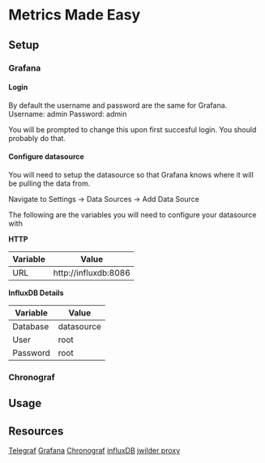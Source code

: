 # Metrics Made Easy 

## Setup

### Grafana
#### Login
By default the username and password are the same for Grafana.
Username: admin
Password: admin

You will be prompted to change this upon first succesful login. You should probably do that.

#### Configure datasource
You will need to setup the datasource so that Grafana knows where it will be pulling the data from.

Navigate to Settings -> Data Sources -> Add Data Source

The following are the variables you will need to configure your datasource with

**HTTP**

| Variable      | Value                 |
|---------------|-----------------------|
| URL           | http://influxdb:8086  |

**InfluxDB Details**

| Variable      | Value                 |
|---------------|-----------------------|
| Database      | datasource            |
| User          | root                  |
| Password      | root                  |

### Chronograf

## Usage


## Resources
[Telegraf](https://hub.docker.com/_/telegraf)
[Grafana](https://hub.docker.com/r/grafana/grafana/)
[Chronograf](https://hub.docker.com/_/chronograf)
[influxDB](https://hub.docker.com/_/influxdb)
[jwilder proxy](https://github.com/jwilder/nginx-proxy)
